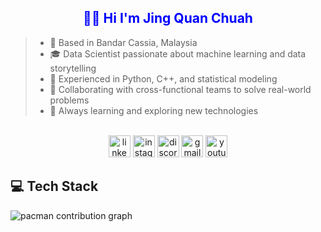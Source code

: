 <h2 align="center" style="color:blue">👋🏻 Hi I'm Jing Quan Chuah</h2>

<blockquote>
    <ul>
        <li>📍 Based in Bandar Cassia, Malaysia</li>
        <li>🎓 Data Scientist passionate about machine learning and data storytelling</li>
        <li>🧠 Experienced in Python, C++, and statistical modeling</li>
        <li>🤝 Collaborating with cross-functional teams to solve real-world problems</li>
        <li>🚀 Always learning and exploring new technologies</li>
    </ul>
</blockquote>
</br>
<div align="center">
    <img src="https://img.shields.io/static/v1?message=LinkedIn&logo=linkedin&label=&color=0077B5&logoColor=white&labelColor=&style=for-the-badge"
        height="35" alt="linkedin logo" />
    <img src="https://img.shields.io/static/v1?message=Instagram&logo=instagram&label=&color=E4405F&logoColor=white&labelColor=&style=for-the-badge"
        height="35" alt="instagram logo" />
    <img src="https://img.shields.io/static/v1?message=Discord&logo=discord&label=&color=7289DA&logoColor=white&labelColor=&style=for-the-badge"
        height="35" alt="discord logo" />
    <img src="https://img.shields.io/static/v1?message=Gmail&logo=gmail&label=&color=D14836&logoColor=white&labelColor=&style=for-the-badge"
        height="35" alt="gmail logo" />
    <img src="https://img.shields.io/static/v1?message=Youtube&logo=youtube&label=&color=FF0000&logoColor=white&labelColor=&style=for-the-badge"
        height="35" alt="youtube logo" />
</div>

<h2>💻 Tech Stack </h2>


<picture>
  <source media="(prefers-color-scheme: dark)" srcset="https://raw.githubusercontent.com/maurodesouza/maurodesouza/output/pacman-contribution-graph-dark.svg">
  <source media="(prefers-color-scheme: light)" srcset="https://raw.githubusercontent.com/maurodesouza/maurodesouza/output/pacman-contribution-graph.svg">
  <img alt="pacman contribution graph" src="https://raw.githubusercontent.com/maurodesouza/maurodesouza/output/pacman-contribution-graph.svg">
</picture>
